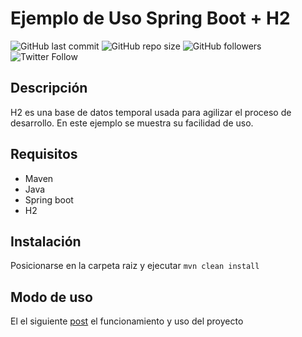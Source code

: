 # Ejemplo de Uso Spring Boot + H2
![GitHub last commit](https://img.shields.io/github/last-commit/eduesqui/spring-boot-h2-example)
![GitHub repo size](https://img.shields.io/github/repo-size/eduesqui/spring-boot-h2-example)
![GitHub followers](https://img.shields.io/github/followers/eduesqui?style=social)
![Twitter Follow](https://img.shields.io/twitter/follow/eduesqui?label=@eduesqui&style=social)

## Descripción
H2 es una base de datos temporal usada para agilizar el proceso de desarrollo. En este ejemplo
se muestra su facilidad de uso.

## Requisitos
* Maven
* Java
* Spring boot
* H2
## Instalación
Posicionarse en la carpeta raiz y ejecutar `mvn clean install`

## Modo de uso
El el siguiente [post](https://funcionaenmimaquina.com/spring-boot-tutorial-para-principiantes/) el funcionamiento y uso del proyecto
